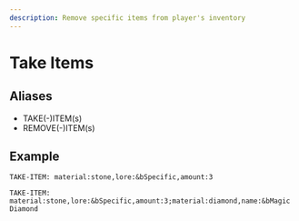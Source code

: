 ```yaml
---
description: Remove specific items from player's inventory
---
```


# Take Items

## Aliases

* TAKE\(-\)ITEM\(s\)
* REMOVE\(-\)ITEM\(s\)

## Example

```
TAKE-ITEM: material:stone,lore:&bSpecific,amount:3

TAKE-ITEM: material:stone,lore:&bSpecific,amount:3;material:diamond,name:&bMagic Diamond
```

